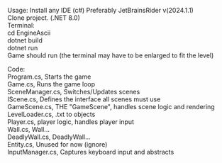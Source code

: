 Usage: 
Install any IDE (c#) Preferably JetBrainsRider v(2024.1.1)  
Clone project. (.NET 8.0)  
Terminal:  
  cd EngineAscii  
  dotnet build  
  dotnet run  
  Game should run (the terminal may have to be enlarged to fit the level)  

Code:  
Program.cs, Starts the game  
Game.cs, Runs the game loop  
SceneManager.cs, Switches/Updates scenes  
IScene.cs, Defines the interface all scenes must use  
GameScene.cs, THE "GameScene", handles scene logic and rendering  
LevelLoader.cs, .txt to objects  
Player.cs, player logic, handles player input  
Wall.cs, Wall...  
DeadlyWall.cs, DeadlyWall...  
Entity.cs, Unused for now (ignore)  
InputManager.cs, Captures keyboard input and abstracts  


